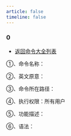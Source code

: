 ```yaml
---
article: false
timeline: false
---
```

### 0

- [返回命令大全列表](./command.md#)

①、命令名称：

②、英文原意：

③、命令所在路径：

④、执行权限：所有用户

⑤、功能描述：

⑥、语法： 
